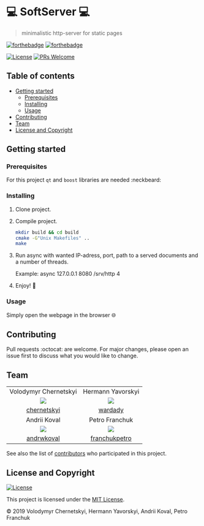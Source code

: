 # :computer: SoftServer :computer:
> minimalistic http-server for static pages

[![forthebadge](https://forthebadge.com/images/badges/made-with-c-plus-plus.svg)](https://forthebadge.com)
[![forthebadge](https://forthebadge.com/images/badges/built-with-love.svg)](https://forthebadge.com)

[![License](http://img.shields.io/:license-mit-blue.svg?style=flat-square)](http://badges.mit-license.org) 
[![PRs Welcome](https://img.shields.io/badge/PRs-welcome-brightgreen.svg?style=flat-square)](http://makeapullrequest.com)

## Table of contents
 - [Getting started](#getting-started)
   - [Prerequisites](#prerequisites)
   - [Installing](#installing)
   - [Usage](#usage)
 - [Contributing](#contributing)
 - [Team](#team)
 - [License and Copyright](license-and-copyright)

## Getting started

### Prerequisites
  For this project `qt` and `boost` libraries are needed :neckbeard:

### Installing
  1. Clone project.
  2. Compile project.
     ```bash
     mkdir build && cd build
     cmake -G"Unix Makefiles" ..
     make
     ```
  3. Run async with wanted IP-adress, port, path to a served documents and a number of threads.
     
     Example: async 127.0.0.1 8080 /srv/http 4
  4. Enjoy! :tada:

### Usage 
Simply open the webpage in the browser :globe_with_meridians:

## Contributing
Pull requests :octocat: are welcome. For major changes, please open an issue first to discuss what you would like to change.

## Team
| | |
| :---: | :---: |
| Volodymyr Chernetskyi | Hermann Yavorskyi |
| <img src="https://upload.wikimedia.org/wikipedia/ru/0/01/2003tmntscreenshot.jpg"> | <img src="https://upload.wikimedia.org/wikipedia/ru/a/a7/Red_Donatello.jpg"> |
| [chernetskyi](https://github.com/chernetskyi) | [wardady](https://github.com/wardady) |
| Andrii Koval | Petro Franchuk |
| <img src="https://upload.wikimedia.org/wikipedia/ru/2/23/Red_Raphael.jpg"> | <img src="https://upload.wikimedia.org/wikipedia/ru/f/f9/Red_Michelangelo.jpg"> |
| [andrwkoval](https://github.com/andrwkoval) | [franchukpetro](https://github.com/franchukpetro) |

See also the list of [contributors](https://github.com/chernetskyi/http-server/contributors) who participated in this project.

## License and Copyright
[![License](http://img.shields.io/:license-mit-blue.svg?style=flat-square)](http://badges.mit-license.org) 

This project is licensed under the [MIT License](https://choosealicense.com/licenses/mit/).

© 2019 Volodymyr Chernetskyi, Hermann Yavorskyi, Andrii Koval, Petro Franchuk
